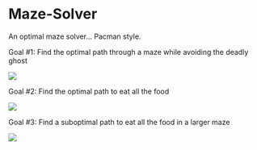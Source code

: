 # Maze-Solver 
An optimal maze solver... Pacman style.

Goal #1: Find the optimal path through a maze while avoiding the deadly ghost

![][bigGhost]

Goal #2: Find the optimal path to eat all the food

![][tinySearch]

Goal #3: Find a suboptimal path to eat all the food in a larger maze

![][bigDots]

[bigGhost]: https://github.com/Greg-Loren/maze-solver/tree/master/animations/bigGhost.gif
[tinySearch]: https://github.com/Greg-Loren/maze-solver/tree/master/animations/tinySearch.gif
[bigDots]: https://github.com/Greg-Loren/maze-solver/tree/master/animations/bigDots.gif
